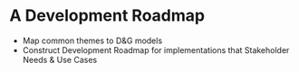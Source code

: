 # A Development Roadmap

* Map common themes to D&G models
* Construct Development Roadmap for implementations that Stakeholder Needs & Use Cases
